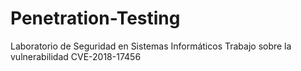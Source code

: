 # Penetration-Testing
Laboratorio de Seguridad en Sistemas Informáticos
Trabajo sobre la vulnerabilidad CVE-2018-17456
